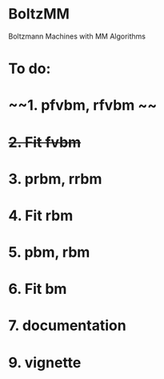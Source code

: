 # BoltzMM
Boltzmann Machines with MM Algorithms

# To do:
# ~~1. pfvbm, rfvbm ~~
# ~~2. Fit fvbm~~
# 3. prbm, rrbm
# 4. Fit rbm
# 5. pbm, rbm
# 6. Fit bm
# 7. documentation
# 9. vignette
